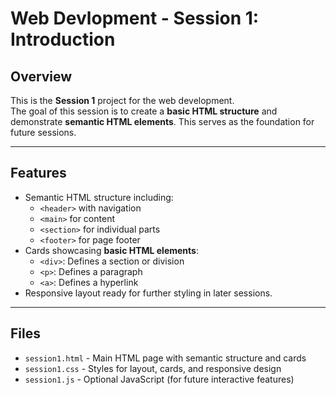 # Web Devlopment - Session 1: Introduction

## Overview

This is the **Session 1** project for the web development.  
The goal of this session is to create a **basic HTML structure** and demonstrate **semantic HTML elements**. This serves as the foundation for future sessions.

---

## Features

- Semantic HTML structure including:
  - `<header>` with navigation
  - `<main>` for content
  - `<section>` for individual parts
  - `<footer>` for page footer
- Cards showcasing **basic HTML elements**:
  - `<div>`: Defines a section or division
  - `<p>`: Defines a paragraph
  - `<a>`: Defines a hyperlink
- Responsive layout ready for further styling in later sessions.

---

## Files

- `session1.html` - Main HTML page with semantic structure and cards
- `session1.css` - Styles for layout, cards, and responsive design
- `session1.js` - Optional JavaScript (for future interactive features)
